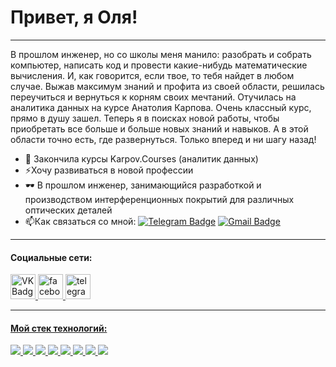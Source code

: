 # Привет, я Оля!

----
  В прошлом инженер, но со школы меня манило: разобрать и собрать компьютер, написать код и провести какие-нибудь математические вычисления. И, как говорится, если твое, то тебя найдет в любом случае. Выжав максимум знаний и профита из своей области, решилась переучиться и вернуться к корням своих мечтаний. Отучилась на аналитика данных на курсе Анатолия Карпова. Очень классный курс, прямо в душу зашел. Теперь я в поисках новой работы, чтобы приобретать все больше и больше новых знаний и навыков. А в этой области точно есть, где развернуться. Только вперед и ни шагу назад!

- 📖 Закончила курсы Karpov.Courses (аналитик данных)
- ⚡Хочу развиваться в новой профессии
- 🕶️ В прошлом инженер, занимающийся разработкой и производством интерференционных покрытий для различных оптических деталей
- 📫Как связаться со мной: [![Telegram Badge](https://img.shields.io/badge/-Olya_Demchenkoo-blue?style=flat&amp;logo=Telegram&amp;logoColor=white)](https://t.me/Olya_Demchenkoo) [![Gmail Badge](https://img.shields.io/badge/-Gmail-red?style=flat&amp;logo=Gmail&amp;logoColor=white)](mailto:demchenko.2531@gmail.com)

----

#### Социальные сети:

  <div id="badges">
    <a href="https://vk.com/olidemchenko" target="_blank">
      <img src="https://cdn-icons-png.flaticon.com/512/145/145813.png" width="40" height="40" alt="VK Badge"/>
    </a>
    <a href="https://facebook.com/olya.demchenko.100" target="_blank">
      <img src="https://cdn-icons-png.flaticon.com/128/2504/2504903.png" width="40" height="40" alt="facebook"/>
    </a>
    <a href="https://t.me/Olya_Demchenkoo" target="_blank">
      <img src="https://cdn-icons-png.flaticon.com/128/5968/5968804.png" width="40" height="40" alt="telegram"/>

----
      
#### Мой стек технологий:
<img src="https://img.shields.io/badge/Python-4682B4?style=for-the-badge&logo=Python&logoColor=FFFF00"/> <img src="https://img.shields.io/badge/PostgreSQL-4682B4?style=for-the-badge&logo=PostgreSQL&logoColor=FFFF00"/> <img src="https://img.shields.io/badge/SQL-4682B4?style=for-the-badge&logo=Tableau&logoColor=FFFF00"/> <img src="https://img.shields.io/badge/Slack-4682B4?style=for-the-badge&logo=Slack&logoColor=FFFF00"/> <img src="https://img.shields.io/badge/GitHub-4682B4?style=for-the-badge&logo=GitHub&logoColor=FFFF00"/> <img src="https://img.shields.io/badge/GitLub-4682B4?style=for-the-badge&logo=GitLab&logoColor=FFFF00"/> <img src="https://img.shields.io/badge/AirFlow-4682B4?style=for-the-badge&logo=Apache Airflow&logoColor=FFFF00"/> <img src="https://img.shields.io/badge/Tableau-4682B4?style=for-the-badge&logo=Tableau&logoColor=FFFF00"/>

